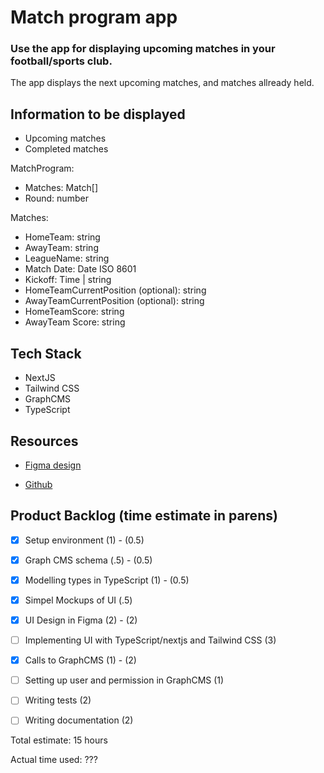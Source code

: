# Match program app 

### Use the app for displaying upcoming matches in your football/sports club. 
The app displays the next upcoming matches, and matches allready held.


## Information to be displayed

- Upcoming matches
- Completed matches

MatchProgram: 
- Matches: Match[]
- Round: number

Matches:
- HomeTeam: string
- AwayTeam: string
- LeagueName: string
- Match Date: Date ISO 8601 
- Kickoff: Time | string 
- HomeTeamCurrentPosition (optional): string
- AwayTeamCurrentPosition (optional): string
- HomeTeamScore: string
- AwayTeam Score: string


## Tech Stack
- NextJS
- Tailwind CSS
- GraphCMS
- TypeScript


## Resources
- [Figma design](https://www.figma.com/file/CkO0rXcCreKeu1Btwf439o/match_program_app?node-id=0%3A1) 

- [Github](https://github.com/AlubuArt/match-programp-app)

## Product Backlog (time estimate in parens)

- [x] Setup environment (1) - (0.5)
- [X] Graph CMS schema (.5) - (0.5)
- [x] Modelling types in TypeScript (1) - (0.5)
- [X] Simpel Mockups of UI (.5)
- [X] UI Design in Figma (2) - (2)
- [ ] Implementing UI with TypeScript/nextjs and Tailwind CSS (3) 
- [x] Calls to GraphCMS (1) - (2)
- [ ] Setting up user and permission in GraphCMS (1)
- [ ] Writing tests (2)
- [ ] Writing documentation (2)


Total estimate: 15 hours

Actual time used: ???